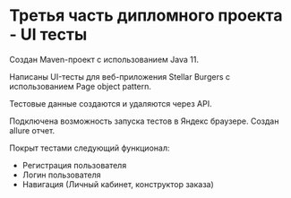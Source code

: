 # Третья часть дипломного проекта - UI тесты

Создан Maven-проект с использованием Java 11.

Написаны UI-тесты для веб-приложения Stellar Burgers с использованием Page object pattern. 

Тестовые данные создаются и удаляются через API.

Подключена возможность запуска тестов в Яндекс браузере. Создан allure отчет.

Покрыт тестами следующий функционал:
- Регистрация пользователя
- Логин пользователя
- Навигация (Личный кабинет, конструктор заказа)

